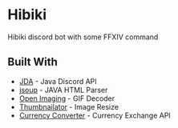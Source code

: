 # Hibiki
Hibiki discord bot with some FFXIV command

## Built With
* [JDA](https://github.com/DV8FromTheWorld/JDA) - Java Discord API
* [jsoup](https://jsoup.org/) - JAVA HTML Parser
* [Open Imaging](https://github.com/DhyanB/Open-Imaging) - GIF Decoder
* [Thumbnailator](https://github.com/coobird/thumbnailator) - Image Resize
* [Currency Converter](https://www.currencyconverterapi.com/) - Currency Exchange API
